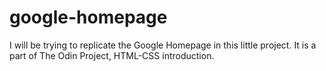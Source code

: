 # google-homepage
I will be trying to replicate the Google Homepage in this little project.
It is a part of The Odin Project, HTML-CSS introduction.
